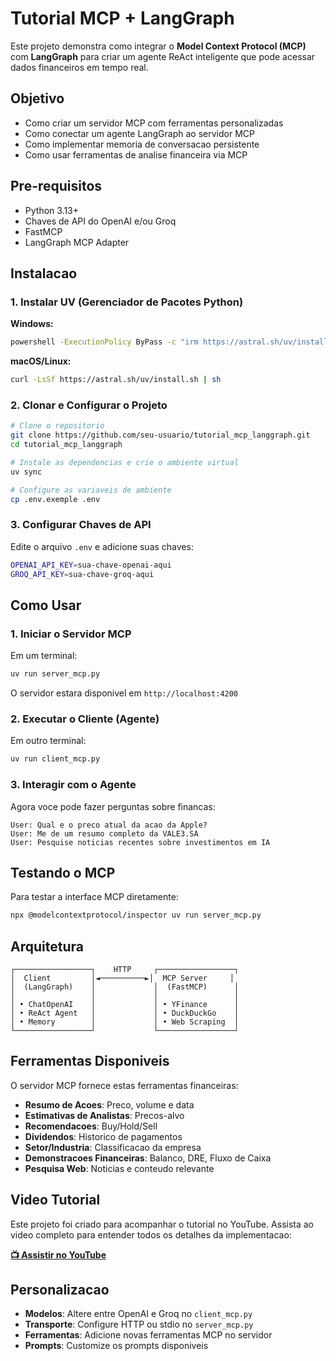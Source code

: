 # Tutorial MCP + LangGraph

Este projeto demonstra como integrar o **Model Context Protocol (MCP)** com **LangGraph** para criar um agente ReAct inteligente que pode acessar dados financeiros em tempo real.

## Objetivo

- Como criar um servidor MCP com ferramentas personalizadas
- Como conectar um agente LangGraph ao servidor MCP
- Como implementar memoria de conversacao persistente
- Como usar ferramentas de analise financeira via MCP

## Pre-requisitos

- Python 3.13+
- Chaves de API do OpenAI e/ou Groq
- FastMCP
- LangGraph MCP Adapter

## Instalacao

### 1. Instalar UV (Gerenciador de Pacotes Python)

**Windows:**
```bash
powershell -ExecutionPolicy ByPass -c "irm https://astral.sh/uv/install.ps1 | iex"
```

**macOS/Linux:**
```bash
curl -LsSf https://astral.sh/uv/install.sh | sh
```

### 2. Clonar e Configurar o Projeto

```bash
# Clone o repositorio
git clone https://github.com/seu-usuario/tutorial_mcp_langgraph.git
cd tutorial_mcp_langgraph

# Instale as dependencias e crie o ambiente virtual
uv sync

# Configure as variaveis de ambiente
cp .env.exemple .env
```

### 3. Configurar Chaves de API

Edite o arquivo `.env` e adicione suas chaves:

```bash
OPENAI_API_KEY=sua-chave-openai-aqui
GROQ_API_KEY=sua-chave-groq-aqui
```

## Como Usar

### 1. Iniciar o Servidor MCP

Em um terminal:

```bash
uv run server_mcp.py
```

O servidor estara disponivel em `http://localhost:4200`

### 2. Executar o Cliente (Agente)

Em outro terminal:

```bash
uv run client_mcp.py
```

### 3. Interagir com o Agente

Agora voce pode fazer perguntas sobre financas:

```
User: Qual e o preco atual da acao da Apple?
User: Me de um resumo completo da VALE3.SA
User: Pesquise noticias recentes sobre investimentos em IA
```

## Testando o MCP

Para testar a interface MCP diretamente:

```bash
npx @modelcontextprotocol/inspector uv run server_mcp.py
```

## Arquitetura

```
┌─────────────────┐    HTTP     ┌─────────────────┐
│  Client         │◄──────────►│  MCP Server     │
│  (LangGraph)    │             │  (FastMCP)      │
│                 │             │                 │
│ • ChatOpenAI    │             │ • YFinance      │
│ • ReAct Agent   │             │ • DuckDuckGo    │
│ • Memory        │             │ • Web Scraping  │
└─────────────────┘             └─────────────────┘
```

## Ferramentas Disponiveis

O servidor MCP fornece estas ferramentas financeiras:

- **Resumo de Acoes**: Preco, volume e data
- **Estimativas de Analistas**: Precos-alvo
- **Recomendacoes**: Buy/Hold/Sell
- **Dividendos**: Historico de pagamentos
- **Setor/Industria**: Classificacao da empresa
- **Demonstracoes Financeiras**: Balanco, DRE, Fluxo de Caixa
- **Pesquisa Web**: Noticias e conteudo relevante

## Video Tutorial

Este projeto foi criado para acompanhar o tutorial no YouTube. Assista ao video completo para entender todos os detalhes da implementacao:

**[📺 Assistir no YouTube](https://youtu.be/UDk9iUY5Yz4)**

## Personalizacao

- **Modelos**: Altere entre OpenAI e Groq no `client_mcp.py`
- **Transporte**: Configure HTTP ou stdio no `server_mcp.py`
- **Ferramentas**: Adicione novas ferramentas MCP no servidor
- **Prompts**: Customize os prompts disponiveis